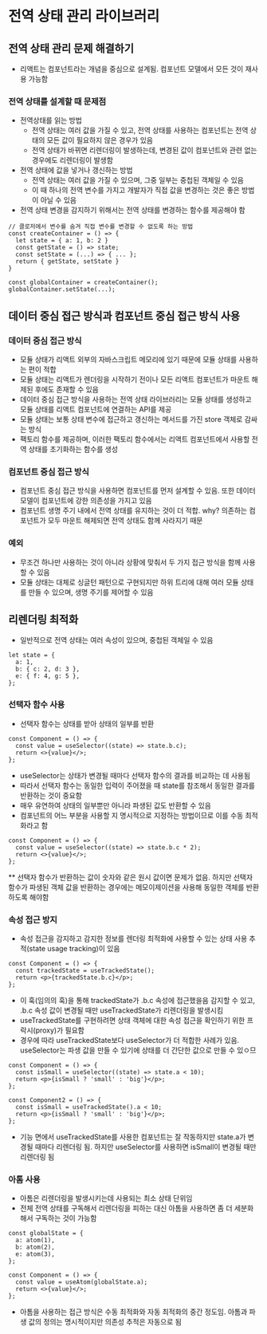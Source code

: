 # 전역 상태 관리 라이브러리

## 전역 상태 관리 문제 해결하기

- 리액트는 컴포넌트라는 개념을 중심으로 설계됨. 컴포넌트 모델에서 모든 것이 재사용 가능함

### 전역 상태를 설계할 때 문제점

- 전역상태를 읽는 방법
  - 전역 상태는 여러 값을 가질 수 있고, 전역 상태를 사용하는 컴포넌트는 전역 상태의 모든 값이 필요하지 않은 경우가 있음
  - 전역 상태가 바뀌면 리렌더링이 발생하는데, 변경된 값이 컴포넌트와 관련 없는 경우에도 리렌더링이 발생함
- 전역 상태에 값을 넣거나 갱신하는 방법
  - 전역 상태는 여러 값을 가질 수 있으며, 그중 일부는 중첩된 객체일 수 있음
  - 이 때 하나의 전역 변수를 가지고 개발자가 직접 값을 변경하는 것은 좋은 방법이 아닐 수 있음
- 전역 상태 변경을 감지하기 위해서는 전역 상태를 변경하는 함수를 제공해야 함

```tsx
// 클로저에서 변수를 숨겨 직접 변수를 변경할 수 없도록 하는 방법
const createContainer = () => {
  let state = { a: 1, b: 2 }
  const getState = () => state;
  const setState = (...) => { ... };
  return { getState, setState }
}

const globalContainer = createContainer();
globalContainer.setState(...);
```

## 데이터 중심 접근 방식과 컴포넌트 중심 접근 방식 사용

### 데이터 중심 접근 방식

- 모듈 상태가 리액트 외부의 자바스크립트 메모리에 있기 때문에 모듈 상태를 사용하는 편이 적합
- 모듈 상태는 리액트가 렌더링을 시작하기 전이나 모든 리액트 컴포넌트가 마운트 해제된 후에도 존재할 수 있음
- 데이터 중심 접근 방식을 사용하는 전역 상태 라이브러리는 모듈 상태를 생성하고 모듈 상태를 리액트 컴포넌트에 연결하는 API를 제공
- 모듈 상태는 보통 상태 변수에 접근하고 갱신하는 메서드를 가진 store 객체로 감싸는 방식
- 팩토리 함수를 제공하며, 이러한 팩토리 함수에서는 리액트 컴포넌트에서 사용할 전역 상태를 초기화하는 함수를 생성

### 컴포넌트 중심 접근 방식

- 컴포넌트 중심 접근 방식을 사용하면 컴포넌트를 먼저 설계할 수 있음. 또한 데이터 모델이 컴포넌트에 강한 의존성을 가지고 있음
- 컴포넌트 생명 주기 내에서 전역 상태를 유지하는 것이 더 적합. why? 의존하는 컴포넌트가 모두 마운트 해제되면 전역 상태도 함께 사라지기 때문

### 예외

- 무조건 하나만 사용하는 것이 아니라 상황에 맞춰서 두 가지 접근 방식을 함께 사용할 수 있음
- 모듈 상태는 대체로 싱글턴 패턴으로 구현되지만 하위 트리에 대해 여러 모듈 상태를 만들 수 있으며, 생명 주기를 제어할 수 있음

## 리렌더링 최적화

- 일반적으로 전역 상태는 여러 속성이 있으며, 중첩된 객체일 수 있음

```tsx
let state = {
  a: 1,
  b: { c: 2, d: 3 },
  e: { f: 4, g: 5 },
};
```

### 선택자 함수 사용

- 선택자 함수는 상태를 받아 상태의 일부를 반환

```tsx
const Component = () => {
  const value = useSelector((state) => state.b.c);
  return <>{value}</>;
};
```

- useSelector는 상태가 변경될 때마다 선택자 함수의 결과를 비교하는 데 사용됨
- 따라서 선택자 함수는 동일한 입력이 주어졌을 때 state를 참조해서 동일한 결과를 반환하는 것이 중요함
- 매우 유연하여 상태의 일부뿐만 아니라 파생된 값도 반환할 수 있음
- 컴포넌트의 어느 부분을 사용할 지 명시적으로 지정하는 방법이므로 이를 수동 최적화라고 함

```tsx
const Component = () => {
  const value = useSelector((state) => state.b.c * 2);
  return <>{value}</>;
};
```

\*\* 선택자 함수가 반환하는 값이 숫자와 같은 원시 값이면 문제가 없음. 하지만 선택자 함수가 파생된 객체 값을 반환하는 경우에는 메모이제이션을 사용해 동일한 객체를 반환하도록 해야함

### 속성 접근 방지

- 속성 접근을 감지하고 감지한 정보를 렌더링 최적화에 사용할 수 있는 상태 사용 추적(state usage tracking)이 있음

```tsx
const Component = () => {
  const trackedState = useTrackedState();
  return <p>{trackedState.b.c}</p>;
};
```

- 이 훅(임의의 훅)을 통해 trackedState가 .b.c 속성에 접근했을음 감지할 수 있고, .b.c 속성 값이 변경될 때만 useTrackedState가 리렌더링을 발생시킴
- useTrackedState를 구현하려면 상태 객체에 대한 속성 접근을 확인하기 위한 프락시(proxy)가 필요함
- 경우에 따라 useTrackedState보다 useSelector가 더 적합한 사례가 있음. useSelector는 파생 값을 만들 수 있기에 상태를 더 간단한 값으로 만들 수 있ㅇ므

```tsx
const Component = () => {
  const isSmall = useSelector((state) => state.a < 10);
  return <p>{isSmall ? 'small' : 'big'}</p>;
};

const Component2 = () => {
  const isSmall = useTrackedState().a < 10;
  return <p>{isSmall ? 'small' : 'big'}</p>;
};
```

- 기능 면에서 useTrackedState를 사용한 컴포넌트는 잘 작동하지만 state.a가 변경될 때마다 리렌더링 됨. 하지만 useSelector를 사용하면 isSmall이 변경될 때만 리렌더링 됨

### 아톰 사용

- 아톰은 리렌더링을 발생시키는데 사용되는 최소 상태 단위임
- 전체 전역 상태를 구독해서 리렌더링을 피하는 대신 아톰을 사용하면 좀 더 세분화해서 구독하는 것이 가능함

```tsx
const globalState = {
  a: atom(1),
  b: atom(2),
  e: atom(3),
};

const Component = () => {
  const value = useAtom(globalState.a);
  return <>{value}</>;
};
```

- 아톰을 사용하는 접근 방식은 수동 최적화와 자동 최적화의 중간 정도임. 아톰과 파생 값의 정의는 명시적이지만 의존성 추적은 자동으로 됨
